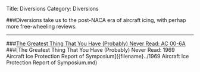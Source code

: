 Title: Diversions
Category: Diversions


###Diversions take us to the post-NACA era of aircraft icing, with perhap more free-wheeling reviews.

---

###[The Greatest Thing That You Have (Probably) Never Read: AC 00-6A]({filename}../ac00-6a.md)  
###[The Greatest Thing That You Have (Probably) Never Read: 1969 Aircraft Ice Protection Report of Symposium]({filename}../1969 Aircraft Ice Protection Report of Symposium.md)   
